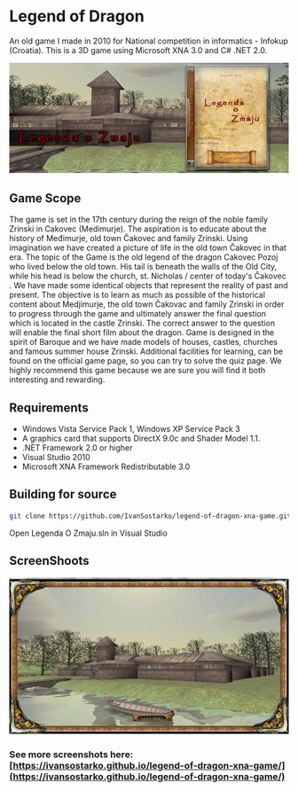 # Legend of Dragon 

An old game I made in 2010 for National competition in informatics - Infokup (Croatia). This is a 3D game using Microsoft XNA 3.0 and C# .NET 2.0. 

![Legenda o zmaju](https://raw.githubusercontent.com/IvanSostarko/legend-of-dragon-xna-game/gh-pages/images/legenda_o_zmaju.jpg "Legenda o zmaju")


## Game Scope
The game is set in the 17th century during the reign of the noble family Zrinski in Cakovec (Medimurje). The aspiration is to educate about the history of Međimurje, old town Čakovec and family Zrinski. Using imagination we have created a picture of life in the old town Čakovec in that era. The topic of the Game is the old legend of the dragon Cakovec Pozoj who lived below the old town. His tail is beneath the walls of the Old City, while his head is below the church, st. Nicholas / center of today's Čakovec . We have made some identical objects that represent the reality of past and present. The objective is to learn as much as possible of the historical content about Medjimurje, the old town Čakovac and family Zrinski in order to progress through the game and ultimately answer the final question which is located in the castle Zrinski. The correct answer to the question will enable the final short film about the dragon. Game is designed in the spirit of Baroque and we have made models of houses, castles, churches and famous summer house Zrinski. Additional facilities for learning, can be found on the official game page, so you can try to solve the quiz page. We highly recommend this game because we are sure you will find it both interesting and rewarding.

## Requirements
  - Windows Vista Service Pack 1, Windows XP Service Pack 3
  - A graphics card that supports DirectX 9.0c and Shader Model 1.1.
  - .NET Framework 2.0 or higher 
  - Visual Studio 2010
  - Microsoft XNA Framework Redistributable 3.0

## Building for source
```sh
git clone https://github.com/IvanSostarko/legend-of-dragon-xna-game.git
```
Open Legenda O Zmaju.sln in Visual Studio


## ScreenShoots
![Screenshoots](https://raw.githubusercontent.com/IvanSostarko/legend-of-dragon-xna-game/gh-pages/images/62847_143352159043550_1815647_n.jpg)
### See more screenshots here: [https://ivansostarko.github.io/legend-of-dragon-xna-game/](https://ivansostarko.github.io/legend-of-dragon-xna-game/)


